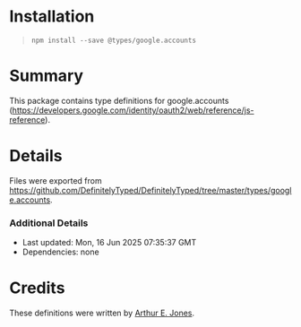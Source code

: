 # Installation
> `npm install --save @types/google.accounts`

# Summary
This package contains type definitions for google.accounts (https://developers.google.com/identity/oauth2/web/reference/js-reference).

# Details
Files were exported from https://github.com/DefinitelyTyped/DefinitelyTyped/tree/master/types/google.accounts.

### Additional Details
 * Last updated: Mon, 16 Jun 2025 07:35:37 GMT
 * Dependencies: none

# Credits
These definitions were written by [Arthur E. Jones](https://github.com/partylich).
